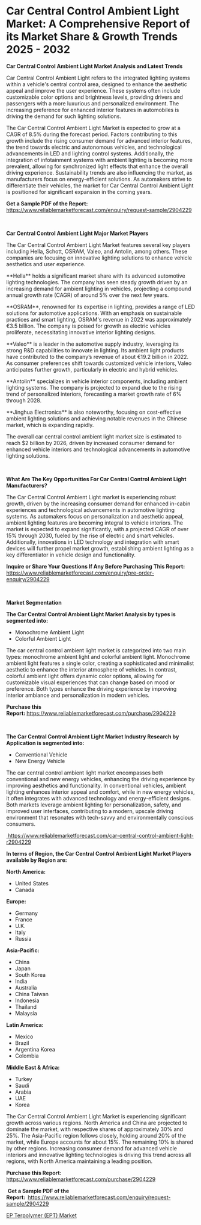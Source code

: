<p><h1>Car Central Control Ambient Light Market: A Comprehensive Report of its Market Share & Growth Trends 2025 - 2032</h1></p><p><strong>Car Central Control Ambient Light Market Analysis and Latest Trends</strong></p>
<p><p>Car Central Control Ambient Light refers to the integrated lighting systems within a vehicle's central control area, designed to enhance the aesthetic appeal and improve the user experience. These systems often include customizable color options and brightness levels, providing drivers and passengers with a more luxurious and personalized environment. The increasing preference for enhanced interior features in automobiles is driving the demand for such lighting solutions.</p><p>The Car Central Control Ambient Light Market is expected to grow at a CAGR of 8.5% during the forecast period. Factors contributing to this growth include the rising consumer demand for advanced interior features, the trend towards electric and autonomous vehicles, and technological advancements in LED and lighting control systems. Additionally, the integration of infotainment systems with ambient lighting is becoming more prevalent, allowing for synchronized light effects that enhance the overall driving experience. Sustainability trends are also influencing the market, as manufacturers focus on energy-efficient solutions. As automakers strive to differentiate their vehicles, the market for Car Central Control Ambient Light is positioned for significant expansion in the coming years.</p></p>
<p><strong>Get a Sample PDF of the Report:&nbsp;</strong> <a href="https://www.reliablemarketforecast.com/enquiry/request-sample/2904229?utm_campaign=3194&utm_medium=2&utm_source=Github&utm_content=ia&utm_term=11032025&utm_id=car-central-control-ambient-light">https://www.reliablemarketforecast.com/enquiry/request-sample/2904229</a></p>
<p>&nbsp;</p>
<p><strong>Car Central Control Ambient Light Major Market Players</strong></p>
<p><p>The Car Central Control Ambient Light Market features several key players including Hella, Schott, OSRAM, Valeo, and Antolin, among others. These companies are focusing on innovative lighting solutions to enhance vehicle aesthetics and user experience.</p><p>**Hella** holds a significant market share with its advanced automotive lighting technologies. The company has seen steady growth driven by an increasing demand for ambient lighting in vehicles, projecting a compound annual growth rate (CAGR) of around 5% over the next few years. </p><p>**OSRAM**, renowned for its expertise in lighting, provides a range of LED solutions for automotive applications. With an emphasis on sustainable practices and smart lighting, OSRAM's revenue in 2022 was approximately €3.5 billion. The company is poised for growth as electric vehicles proliferate, necessitating innovative interior lighting designs.</p><p>**Valeo** is a leader in the automotive supply industry, leveraging its strong R&D capabilities to innovate in lighting. Its ambient light products have contributed to the company’s revenue of about €19.2 billion in 2022. As consumer preferences shift towards customized vehicle interiors, Valeo anticipates further growth, particularly in electric and hybrid vehicles.</p><p>**Antolin** specializes in vehicle interior components, including ambient lighting systems. The company is projected to expand due to the rising trend of personalized interiors, forecasting a market growth rate of 6% through 2028.</p><p>**Jinghua Electronics** is also noteworthy, focusing on cost-effective ambient lighting solutions and achieving notable revenues in the Chinese market, which is expanding rapidly. </p><p>The overall car central control ambient light market size is estimated to reach $2 billion by 2026, driven by increased consumer demand for enhanced vehicle interiors and technological advancements in automotive lighting solutions.</p></p>
<p>&nbsp;</p>
<p><strong>What Are The Key Opportunities For Car Central Control Ambient Light Manufacturers?</strong></p>
<p><p>The Car Central Control Ambient Light market is experiencing robust growth, driven by the increasing consumer demand for enhanced in-cabin experiences and technological advancements in automotive lighting systems. As automakers focus on personalization and aesthetic appeal, ambient lighting features are becoming integral to vehicle interiors. The market is expected to expand significantly, with a projected CAGR of over 15% through 2030, fueled by the rise of electric and smart vehicles. Additionally, innovations in LED technology and integration with smart devices will further propel market growth, establishing ambient lighting as a key differentiator in vehicle design and functionality.</p></p>
<p><strong>Inquire or Share Your Questions If Any Before Purchasing This Report:</strong> <a href="https://www.reliablemarketforecast.com/enquiry/pre-order-enquiry/2904229?utm_campaign=3194&utm_medium=2&utm_source=Github&utm_content=ia&utm_term=11032025&utm_id=car-central-control-ambient-light">https://www.reliablemarketforecast.com/enquiry/pre-order-enquiry/2904229</a></p>
<p>&nbsp;</p>
<p><strong>Market Segmentation</strong></p>
<p><strong>The Car Central Control Ambient Light Market Analysis by types is segmented into:</strong></p>
<p><ul><li>Monochrome Ambient Light</li><li>Colorful Ambient Light</li></ul></p>
<p><p>The car central control ambient light market is categorized into two main types: monochrome ambient light and colorful ambient light. Monochrome ambient light features a single color, creating a sophisticated and minimalist aesthetic to enhance the interior atmosphere of vehicles. In contrast, colorful ambient light offers dynamic color options, allowing for customizable visual experiences that can change based on mood or preference. Both types enhance the driving experience by improving interior ambiance and personalization in modern vehicles.</p></p>
<p><strong>Purchase this Report:&nbsp;</strong><a href="https://www.reliablemarketforecast.com/purchase/2904229?utm_campaign=3194&utm_medium=2&utm_source=Github&utm_content=ia&utm_term=11032025&utm_id=car-central-control-ambient-light">https://www.reliablemarketforecast.com/purchase/2904229</a></p>
<p>&nbsp;</p>
<p><strong>The Car Central Control Ambient Light Market Industry Research by Application is segmented into:</strong></p>
<p><ul><li>Conventional Vehicle</li><li>New Energy Vehicle</li></ul></p>
<p><p>The car central control ambient light market encompasses both conventional and new energy vehicles, enhancing the driving experience by improving aesthetics and functionality. In conventional vehicles, ambient lighting enhances interior appeal and comfort, while in new energy vehicles, it often integrates with advanced technology and energy-efficient designs. Both markets leverage ambient lighting for personalization, safety, and improved user interfaces, contributing to a modern, upscale driving environment that resonates with tech-savvy and environmentally conscious consumers.</p></p>
<p><a href="https://www.reliablemarketforecast.com/car-central-control-ambient-light-r2904229?utm_campaign=3194&utm_medium=2&utm_source=Github&utm_content=ia&utm_term=11032025&utm_id=car-central-control-ambient-light">&nbsp;https://www.reliablemarketforecast.com/car-central-control-ambient-light-r2904229</a></p>
<p><strong>In terms of Region, the Car Central Control Ambient Light Market Players available by Region are:</strong></p>
<p>
    <p> <strong> North America: </strong>
        <ul>
            <li>United States</li>
            <li>Canada</li>
        </ul>
        </p> 
    <p> <strong> Europe: </strong>
        <ul>
            <li>Germany</li>
            <li>France</li>
            <li>U.K.</li>
            <li>Italy</li>
            <li>Russia</li>
        </ul>
        </p> 
    <p> <strong> Asia-Pacific: </strong>
        <ul>
            <li>China</li>
            <li>Japan</li>
            <li>South Korea</li>
            <li>India</li>
            <li>Australia</li>
            <li>China Taiwan</li>
            <li>Indonesia</li>
            <li>Thailand</li>
            <li>Malaysia</li>
        </ul>
        </p> 
    <p> <strong> Latin America: </strong>
        <ul>
            <li>Mexico</li>
            <li>Brazil</li>
            <li>Argentina Korea</li>
            <li>Colombia</li>
        </ul>
        </p> 
    <p> <strong> Middle East & Africa: </strong>
        <ul>
            <li>Turkey</li>
            <li>Saudi</li>
            <li>Arabia</li>
            <li>UAE</li>
            <li>Korea</li>
        </ul>
    </p>
    </p>
<p><p>The Car Central Control Ambient Light Market is experiencing significant growth across various regions. North America and China are projected to dominate the market, with respective shares of approximately 30% and 25%. The Asia-Pacific region follows closely, holding around 20% of the market, while Europe accounts for about 15%. The remaining 10% is shared by other regions. Increasing consumer demand for advanced vehicle interiors and innovative lighting technologies is driving this trend across all regions, with North America maintaining a leading position.</p></p>
<p><strong>Purchase this Report: </strong><a href="https://www.reliablemarketforecast.com/purchase/2904229?utm_campaign=3194&utm_medium=2&utm_source=Github&utm_content=ia&utm_term=11032025&utm_id=car-central-control-ambient-light">https://www.reliablemarketforecast.com/purchase/2904229</a></p>
<p>&nbsp;<strong>Get a Sample PDF of the Report:&nbsp;&nbsp;</strong><a href="https://www.reliablemarketforecast.com/enquiry/request-sample/2904229?utm_campaign=3194&utm_medium=2&utm_source=Github&utm_content=ia&utm_term=11032025&utm_id=car-central-control-ambient-light">https://www.reliablemarketforecast.com/enquiry/request-sample/2904229</a></p>
<p><strong></strong></p>
<p><p><a href="https://github.com/semiensamuel72378/Market-Research-Report-List-1/blob/main/ep-terpolymer-ept-market.md?utm_campaign=3194&utm_medium=2&utm_source=Github&utm_content=ia&utm_term=11032025&utm_id=car-central-control-ambient-light">EP Terpolymer (EPT) Market</a></p></p>